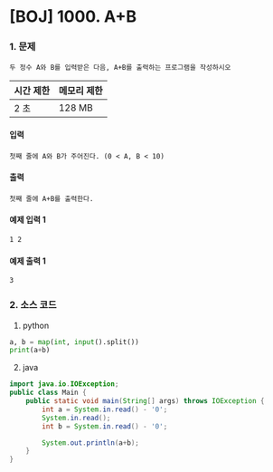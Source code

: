 # [BOJ] 1000. A+B

### 1. 문제

``` 두 정수 A와 B를 입력받은 다음, A+B를 출력하는 프로그램을 작성하시오 ```

| 시간 제한 | 메모리 제한 |
|:------|:-------| 
| 2 초   | 128 MB |


#### 입력

``` 첫째 줄에 A와 B가 주어진다. (0 < A, B < 10) ```

#### 출력

``` 첫째 줄에 A+B를 출력한다. ```


#### 예제 입력 1

```
1 2
```

#### 예제 출력 1

```
3
```


### 2. 소스 코드

1. python

```python
a, b = map(int, input().split())
print(a+b)
```

2. java

```java
import java.io.IOException;
public class Main {
    public static void main(String[] args) throws IOException {
        int a = System.in.read() - '0';
        System.in.read();
        int b = System.in.read() - '0';

        System.out.println(a+b);
    }
}
```







